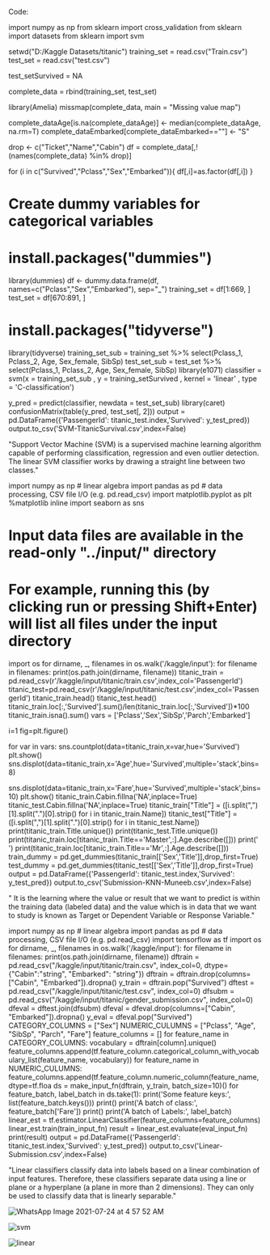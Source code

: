 Code:

import numpy as np
from sklearn import cross_validation
from sklearn import datasets
from sklearn import svm

setwd("D:/Kaggle Datasets/titanic")
training_set = read.csv("Train.csv")
test_set = read.csv("test.csv")
 
test_setSurvived = NA
 
complete_data = rbind(training_set, test_set)
 
library(Amelia)
missmap(complete_data, main = "Missing value map")
 
complete_dataAge[is.na(complete_dataAge)] <- median(complete_dataAge, na.rm=T)
complete_dataEmbarked[complete_dataEmbarked==""] <- "S"
 
drop <- c("Ticket","Name","Cabin")
df = complete_data[,!(names(complete_data) %in% drop)]
 
for (i in c("Survived","Pclass","Sex","Embarked")){
  df[,i]=as.factor(df[,i])
} 
# Create dummy variables for categorical variables
# install.packages("dummies")
library(dummies)
df <- dummy.data.frame(df, names=c("Pclass","Sex","Embarked"), sep="_")
training_set = df[1:669, ]
test_set = df[670:891, ] 
# install.packages("tidyverse")
library(tidyverse)
training_set_sub = training_set %>% select(Pclass_1, Pclass_2, Age, Sex_female, SibSp)
test_set_sub = test_set %>% select(Pclass_1, Pclass_2, Age, Sex_female, SibSp)
library(e1071)
classifier = svm(x = training_set_sub
                 , y = training_setSurvived
                 , kernel = 'linear'
                 , type = 'C-classification')
 
y_pred = predict(classifier, newdata = test_set_sub)
library(caret)
confusionMatrix(table(y_pred, test_set[, 2])) 
output = pd.DataFrame({'PassengerId': titanic_test.index,'Survived': y_test_pred})
output.to_csv('SVM-TitanicSurvival.csv',index=False)

"Support Vector Machine (SVM) is a supervised machine learning algorithm capable of performing classification, regression and even outlier detection. The linear SVM classifier works by drawing a straight line between two classes."


import numpy as np # linear algebra
import pandas as pd # data processing, CSV file I/O (e.g. pd.read_csv)
import matplotlib.pyplot as plt
%matplotlib inline
import seaborn as sns

# Input data files are available in the read-only "../input/" directory
# For example, running this (by clicking run or pressing Shift+Enter) will list all files under the input directory
import os
for dirname, _, filenames in os.walk('/kaggle/input'):
    for filename in filenames:
        print(os.path.join(dirname, filename))
titanic_train = pd.read_csv(r'/kaggle/input/titanic/train.csv',index_col='PassengerId')
titanic_test=pd.read_csv(r'/kaggle/input/titanic/test.csv',index_col='PassengerId')
titanic_train.head()
titanic_test.head()
titanic_train.loc[:,'Survived'].sum()/len(titanic_train.loc[:,'Survived'])*100
titanic_train.isna().sum()
vars = ['Pclass','Sex','SibSp','Parch','Embarked']

i=1
fig=plt.figure()

for var in vars:
    sns.countplot(data=titanic_train,x=var,hue='Survived')
    plt.show()
sns.displot(data=titanic_train,x='Age',hue='Survived',multiple='stack',bins=8)

sns.displot(data=titanic_train,x='Fare',hue='Survived',multiple='stack',bins=10)
plt.show()
titanic_train.Cabin.fillna('NA',inplace=True)
titanic_test.Cabin.fillna('NA',inplace=True)
titanic_train["Title"] = ([i.split(",")[1].split(".")[0].strip() for i in titanic_train.Name])
titanic_test["Title"] = ([i.split(",")[1].split(".")[0].strip() for i in titanic_test.Name])
print(titanic_train.Title.unique())
print(titanic_test.Title.unique())
print(titanic_train.loc[titanic_train.Title=='Master',:].Age.describe([]))
print(' ')
print(titanic_train.loc[titanic_train.Title=='Mr',:].Age.describe([]))
train_dummy = pd.get_dummies(titanic_train[['Sex','Title']],drop_first=True)
test_dummy = pd.get_dummies(titanic_test[['Sex','Title']],drop_first=True)
output = pd.DataFrame({'PassengerId': titanic_test.index,'Survived': y_test_pred})
output.to_csv('Submission-KNN-Muneeb.csv',index=False)

" It is the learning where the value or result that we want to predict is within the training data (labeled data) and the value which is in data that we want to study is known as Target or Dependent Variable or Response Variable."

import numpy as np # linear algebra
import pandas as pd # data processing, CSV file I/O (e.g. pd.read_csv)
import tensorflow as tf
import os
for dirname, _, filenames in os.walk('/kaggle/input'):
    for filename in filenames:
        print(os.path.join(dirname, filename))
dftrain = pd.read_csv("/kaggle/input/titanic/train.csv", index_col=0, dtype={"Cabin":"string", "Embarked": "string"})
dftrain = dftrain.drop(columns=["Cabin", "Embarked"]).dropna()
y_train = dftrain.pop("Survived")
dftest = pd.read_csv("/kaggle/input/titanic/test.csv", index_col=0)
dfsubm = pd.read_csv("/kaggle/input/titanic/gender_submission.csv", index_col=0)
dfeval = dftest.join(dfsubm)
dfeval = dfeval.drop(columns=["Cabin", "Embarked"]).dropna()
y_eval = dfeval.pop("Survived")
CATEGORY_COLUMNS = ["Sex"]
NUMERIC_CULUMNS = ["Pclass", "Age", "SibSp", "Parch", "Fare"]
feature_columns = []
for feature_name in CATEGORY_COLUMNS:
    vocabulary = dftrain[column].unique()
    feature_columns.append(tf.feature_column.categorical_column_with_vocabulary_list(feature_name, vocabulary))
for feature_name in NUMERIC_CULUMNS:
    feature_columns.append(tf.feature_column.numeric_column(feature_name, dtype=tf.floa
ds = make_input_fn(dftrain, y_train, batch_size=10)()
for feature_batch, label_batch in ds.take(1):
  print('Some feature keys:', list(feature_batch.keys()))
  print()
  print('A batch of class:', feature_batch['Fare'])
  print()
  print('A batch of Labels:', label_batch)                                                            
linear_est = tf.estimator.LinearClassifier(feature_columns=feature_columns)
linear_est.train(train_input_fn)
result = linear_est.evaluate(eval_input_fn)
print(result)
output = pd.DataFrame({'PassengerId': titanic_test.index,'Survived': y_test_pred})
output.to_csv('Linear-Submission.csv',index=False)


"Linear classifiers classify data into labels based on a linear combination of input features. Therefore, these classifiers separate data using a line or plane or a hyperplane (a plane in more than 2 dimensions). They can only be used to classify data that is linearly separable."


![WhatsApp Image 2021-07-24 at 4 57 52 AM](https://user-images.githubusercontent.com/65955079/126867740-fba92f21-8280-4abe-8dde-afa93e258420.jpeg)


![svm](https://user-images.githubusercontent.com/53654229/126365125-d60e6725-94a1-4625-b03c-f5746da76d9b.jpeg)


![linear](https://user-images.githubusercontent.com/82328789/126365453-49b628ad-08b4-4e28-9010-cc0fa56b75f5.jpeg)
